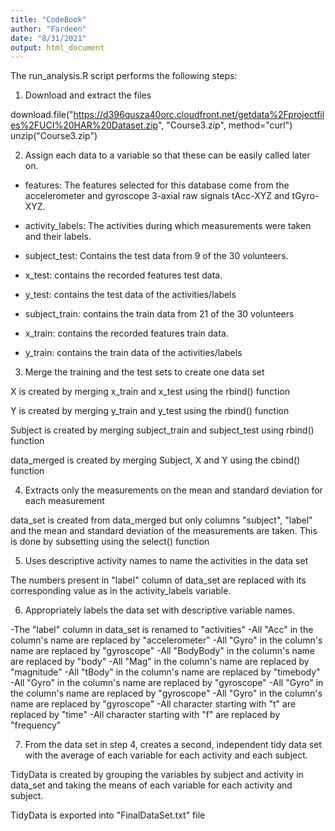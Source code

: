 ```yaml
---
title: "CodeBook"
author: "Fardeen"
date: "8/31/2021"
output: html_document
---
```


The run_analysis.R script performs the following steps:


1. Download and extract the files

download.file("https://d396qusza40orc.cloudfront.net/getdata%2Fprojectfiles%2FUCI%20HAR%20Dataset.zip", "Course3.zip", method="curl")
unzip("Course3.zip")


2. Assign each data to a variable so that these can be easily called later on.

- features: The features selected for this database come from the accelerometer and gyroscope 3-axial raw signals tAcc-XYZ and tGyro-XYZ.

- activity_labels: The activities during which measurements were taken and their labels.

- subject_test: Contains the test data from 9 of the 30 volunteers.

- x_test: contains the recorded features test data.

- y_test: contains the test data of the activities/labels

- subject_train: contains the train data from 21 of the 30 volunteers

- x_train: contains the recorded features train data.

- y_train: contains the train data of the activities/labels


3. Merge the training and the test sets to create one data set

  X is created by merging x_train and x_test using the rbind() function

  Y is created by merging y_train and y_test using the rbind() function

  Subject is created by merging subject_train and subject_test using rbind() function

  data_merged is created by merging Subject, X and Y using the cbind() function


4. Extracts only the measurements on the mean and standard deviation for each measurement

  data_set is created from data_merged but only columns "subject", "label" and the mean and standard deviation of the measurements are taken. This is done by subsetting using the select() function


5. Uses descriptive activity names to name the activities in the data set

  The numbers present in "label" column of data_set are replaced with its corresponding value as in the activity_labels variable.


6. Appropriately labels the data set with descriptive variable names.

-The "label" column in data_set is renamed to "activities"
-All "Acc" in the column's name are replaced by "accelerometer"
-All "Gyro" in the column's name are replaced by "gyroscope"
-All "BodyBody" in the column's name are replaced by "body"
-All "Mag" in the column's name are replaced by "magnitude"
-All "tBody" in the column's name are replaced by "timebody"
-All "Gyro" in the column's name are replaced by "gyroscope"
-All "Gyro" in the column's name are replaced by "gyroscope"
-All "Gyro" in the column's name are replaced by "gyroscope"
-All character starting with "t" are replaced by "time"
-All character starting with "f" are replaced by "frequency"


7. From the data set in step 4, creates a second, independent tidy data set with the average of each variable for each activity and each subject.

  TidyData is created by grouping the variables by subject and activity in data_set and taking the means of each variable for each activity and subject.

  TidyData is exported into "FinalDataSet.txt" file
